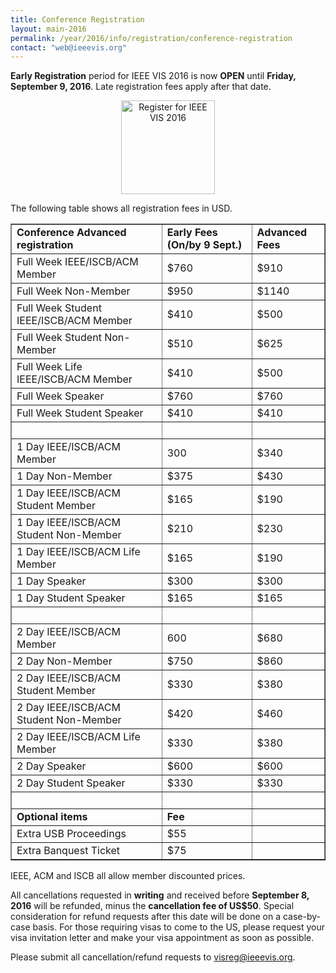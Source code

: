 ```yaml
---
title: Conference Registration
layout: main-2016
permalink: /year/2016/info/registration/conference-registration
contact: "web@ieeevis.org"
---
```


**Early Registration** period for IEEE VIS 2016 is now **OPEN** until **Friday, September 9, 2016**. Late registration fees apply after that date.

<p align="center"><a href="http://www.cvent.com/d/2fqp0z"><img src="http://ieeevis.org/attachments/register.png" alt="Register for IEEE VIS 2016" width="150"></a></p>

The following table shows all registration fees in USD.

<table border="1">
  <tbody>
    <tr>
      <td><strong>Conference Advanced registration</strong></td>
      <td><strong>Early Fees (On/by 9 Sept.)</strong></td>
      <td><strong>Advanced Fees</strong></td>
    </tr>
    <tr>
      <td>Full Week IEEE/ISCB/ACM Member</td>
      <td>$760</td>
      <td>$910</td>
    </tr>
    <tr>
      <td>Full Week Non-Member</td>
      <td>$950</td>
      <td>$1140</td>
    </tr>
    <tr>
      <td>Full Week Student IEEE/ISCB/ACM Member</td>
      <td>$410</td>
      <td>$500</td>
    </tr>
    <tr>
      <td>Full Week Student Non-Member</td>
      <td>$510</td>
      <td>$625</td>
    </tr>
    <tr>
      <td>Full Week Life IEEE/ISCB/ACM Member</td>
      <td>$410</td>
      <td>$500</td>
    </tr>
    <tr>
      <td>Full Week Speaker</td>
      <td>$760</td>
      <td>$760</td>
    </tr>
    <tr>
      <td>Full Week Student Speaker</td>
      <td>$410</td>
      <td>$410</td>
    </tr>
    <tr>
      <td>&nbsp;</td>
      <td>&nbsp;</td>
      <td>&nbsp;</td>
    </tr>
    <tr>
      <td>1 Day IEEE/ISCB/ACM Member</td>
      <td>300</td>
      <td>$340</td>
    </tr>
    <tr>
      <td>1 Day Non-Member</td>
      <td>$375</td>
      <td>$430</td>
    </tr>
    <tr>
      <td>1 Day IEEE/ISCB/ACM Student Member</td>
      <td>$165</td>
      <td>$190</td>
    </tr>
    <tr>
      <td>1 Day IEEE/ISCB/ACM Student Non-Member</td>
      <td>$210</td>
      <td>$230</td>
    </tr>
    <tr>
      <td>1 Day IEEE/ISCB/ACM Life Member</td>
      <td>$165</td>
      <td>$190</td>
    </tr>
    <tr>
      <td>1 Day Speaker</td>
      <td>$300</td>
      <td>$300</td>
    </tr>
    <tr>
      <td>1 Day Student Speaker</td>
      <td>$165</td>
      <td>$165</td>
    </tr>
    <tr>
      <td>&nbsp;</td>
      <td>&nbsp;</td>
      <td>&nbsp;</td>
    </tr>
    <tr>
      <td>2 Day IEEE/ISCB/ACM Member</td>
      <td>600</td>
      <td>$680</td>
    </tr>
    <tr>
      <td>2 Day Non-Member</td>
      <td>$750</td>
      <td>$860</td>
    </tr>
    <tr>
      <td>2 Day IEEE/ISCB/ACM Student Member</td>
      <td>$330</td>
      <td>$380</td>
    </tr>
    <tr>
      <td>2 Day IEEE/ISCB/ACM Student Non-Member</td>
      <td>$420</td>
      <td>$460</td>
    </tr>
    <tr>
      <td>2 Day IEEE/ISCB/ACM Life Member</td>
      <td>$330</td>
      <td>$380</td>
    </tr>
    <tr>
      <td>2 Day Speaker</td>
      <td>$600</td>
      <td>$600</td>
    </tr>
    <tr>
      <td>2 Day Student Speaker</td>
      <td>$330</td>
      <td>$330</td>
    </tr>
    <tr>
      <td>&nbsp;</td>
      <td>&nbsp;</td>
      <td>&nbsp;</td>
    </tr>
    <tr>
      <td><strong>Optional items</strong></td>
      <td><strong>Fee</strong></td>
      <td>&nbsp;</td>
    </tr>
    <tr>
      <td>Extra USB Proceedings</td>
      <td>$55</td>
      <td>&nbsp;</td>
    </tr>
    <tr>
      <td>Extra Banquest Ticket</td>
      <td>$75</td>
      <td>&nbsp;</td>
    </tr>
  </tbody>
</table>

IEEE, ACM and ISCB all allow member discounted prices.

All cancellations requested in **writing** and received before **September 8, 2016** will be refunded, minus the **cancellation fee of US$50**. Special consideration for refund requests after this date will be done on a case-by-case basis. For those requiring visas to come to the US, please request your visa invitation letter and make your visa appointment as soon as possible.

Please submit all cancellation/refund requests to visreg@ieeevis.org.




